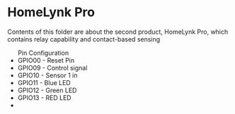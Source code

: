 <h1>HomeLynk Pro</h1>
<p>Contents of this folder are about the second product, HomeLynk Pro, which contains relay capability and contact-based sensing</p>
<p>
  <ul>
    Pin Configuration<br>
    <li>GPIO00 - Reset Pin</li>
    <li>GPIO09 - Control signal</li>
    <li>GPIO10 - Sensor 1 in</li>
    <li>GPIO11 - Blue LED</li>
    <li>GPIO12 - Green LED</li>
    <li>GPIO13 - RED LED</li>
    <li></li>
  
